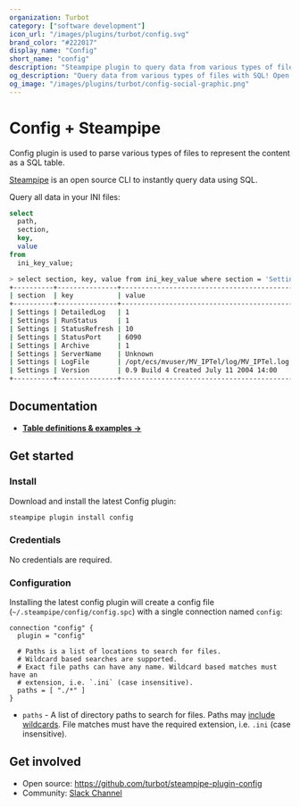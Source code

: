 ```yaml
---
organization: Turbot
category: ["software development"]
icon_url: "/images/plugins/turbot/config.svg"
brand_color: "#222017"
display_name: "Config"
short_name: "config"
description: "Steampipe plugin to query data from various types of files, e.g. `.ini`, `.yml`, `.json`."
og_description: "Query data from various types of files with SQL! Open source CLI. No DB required."
og_image: "/images/plugins/turbot/config-social-graphic.png"
---
```


# Config + Steampipe

Config plugin is used to parse various types of files to represent the content as a SQL table.

[Steampipe](https://steampipe.io) is an open source CLI to instantly query data using SQL.

Query all data in your INI files:

```sql
select
  path,
  section,
  key,
  value
from
  ini_key_value;
```

```sh
> select section, key, value from ini_key_value where section = 'Settings';
+----------+---------------+-------------------------------------------+
| section  | key           | value                                     |
+----------+---------------+-------------------------------------------+
| Settings | DetailedLog   | 1                                         |
| Settings | RunStatus     | 1                                         |
| Settings | StatusRefresh | 10                                        |
| Settings | StatusPort    | 6090                                      |
| Settings | Archive       | 1                                         |
| Settings | ServerName    | Unknown                                   |
| Settings | LogFile       | /opt/ecs/mvuser/MV_IPTel/log/MV_IPTel.log |
| Settings | Version       | 0.9 Build 4 Created July 11 2004 14:00    |
+----------+---------------+-------------------------------------------+
```

## Documentation

- **[Table definitions & examples →](/plugins/turbot/config/tables)**

## Get started

### Install

Download and install the latest Config plugin:

```bash
steampipe plugin install config
```

### Credentials

No credentials are required.

### Configuration

Installing the latest config plugin will create a config file (`~/.steampipe/config/config.spc`) with a single connection named `config`:

```hcl
connection "config" {
  plugin = "config"
  
  # Paths is a list of locations to search for files.
  # Wildcard based searches are supported.
  # Exact file paths can have any name. Wildcard based matches must have an
  # extension, i.e. `.ini` (case insensitive).
  paths = [ "./*" ]
}
```

- `paths` - A list of directory paths to search for files. Paths may [include wildcards](https://pkg.go.dev/path/filepath#Match). File matches must have the required extension, i.e. `.ini` (case insensitive).

## Get involved

- Open source: https://github.com/turbot/steampipe-plugin-config
- Community: [Slack Channel](https://steampipe.io/community/join)
